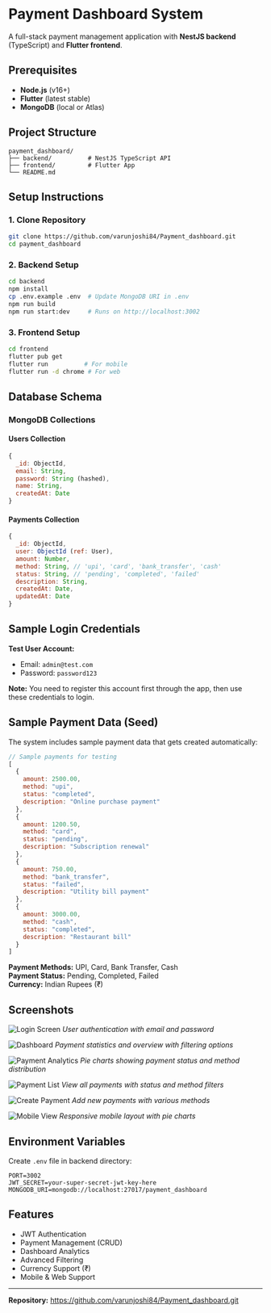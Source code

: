 # Payment Dashboard System

A full-stack payment management application with **NestJS backend** (TypeScript) and **Flutter frontend**.

## Prerequisites

- **Node.js** (v16+)
- **Flutter** (latest stable)
- **MongoDB** (local or Atlas)

## Project Structure

```
payment_dashboard/
├── backend/          # NestJS TypeScript API
├── frontend/         # Flutter App
└── README.md
```

## Setup Instructions

### 1. Clone Repository
```bash
git clone https://github.com/varunjoshi84/Payment_dashboard.git
cd payment_dashboard
```

### 2. Backend Setup
```bash
cd backend
npm install
cp .env.example .env  # Update MongoDB URI in .env
npm run build
npm run start:dev     # Runs on http://localhost:3002
```

### 3. Frontend Setup
```bash
cd frontend
flutter pub get
flutter run          # For mobile
flutter run -d chrome # For web
```

## Database Schema

### MongoDB Collections

#### Users Collection
```javascript
{
  _id: ObjectId,
  email: String,
  password: String (hashed),
  name: String,
  createdAt: Date
}
```

#### Payments Collection
```javascript
{
  _id: ObjectId,
  user: ObjectId (ref: User),
  amount: Number,
  method: String, // 'upi', 'card', 'bank_transfer', 'cash'
  status: String, // 'pending', 'completed', 'failed'
  description: String,
  createdAt: Date,
  updatedAt: Date
}
```

## Sample Login Credentials

**Test User Account:**
- Email: `admin@test.com`
- Password: `password123`

**Note:** You need to register this account first through the app, then use these credentials to login.

## Sample Payment Data (Seed)

The system includes sample payment data that gets created automatically:

```javascript
// Sample payments for testing
[
  {
    amount: 2500.00,
    method: "upi",
    status: "completed",
    description: "Online purchase payment"
  },
  {
    amount: 1200.50,
    method: "card", 
    status: "pending",
    description: "Subscription renewal"
  },
  {
    amount: 750.00,
    method: "bank_transfer",
    status: "failed", 
    description: "Utility bill payment"
  },
  {
    amount: 3000.00,
    method: "cash",
    status: "completed",
    description: "Restaurant bill"
  }
]
```

**Payment Methods:** UPI, Card, Bank Transfer, Cash  
**Payment Status:** Pending, Completed, Failed  
**Currency:** Indian Rupees (₹)

## Screenshots


![Login Screen](screenshots/Screenshot%202025-07-12%20at%2012.30.17.png)
*User authentication with email and password*

![Dashboard](screenshots/Screenshot%202025-07-12%20at%2012.37.27.png)
*Payment statistics and overview with filtering options*


![Payment Analytics](screenshots/Screenshot%202025-07-12%20at%2012.38.33.png)
*Pie charts showing payment status and method distribution*


![Payment List](screenshots/Screenshot%202025-07-12%20at%2012.38.44.png)
*View all payments with status and method filters*


![Create Payment](screenshots/Screenshot%202025-07-12%20at%2012.39.06.png)
*Add new payments with various methods*


![Mobile View](screenshots/Screenshot%202025-07-12%20at%2012.39.22.png)
*Responsive mobile layout with pie charts*

## Environment Variables

Create `.env` file in backend directory:
```env
PORT=3002
JWT_SECRET=your-super-secret-jwt-key-here
MONGODB_URI=mongodb://localhost:27017/payment_dashboard
```

## Features

- JWT Authentication
- Payment Management (CRUD)
- Dashboard Analytics
- Advanced Filtering
- Currency Support (₹)
- Mobile & Web Support

---

**Repository:** https://github.com/varunjoshi84/Payment_dashboard.git


